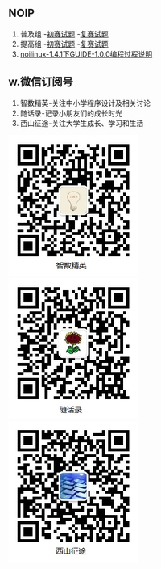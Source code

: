 ## NOIP

1. 普及组
    -[初赛试题](junior/preliminary/)
    -[复赛试题](junior/repecharge/)
2. 提高组
    -[初赛试题](senior/preliminary/)
    -[复赛试题](senior/repecharge/)
3. [noilinux-1.4.1下GUIDE-1.0.0编程过程说明](handbook/coding.md)

## w.微信订阅号

1. 智数精英-关注中小学程序设计及相关讨论
2. 随话录-记录小朋友们的成长时光
2. 西山征途-关注大学生成长、学习和生活

![欢迎关注“智数精英”订阅号](assets/me/img/idea8.jpg)
![欢迎关注“随话录”订阅号](assets/me/img/shl8.jpg)
![欢迎关注“西山征途”订阅号](assets/me/img/xszt8.jpg)





